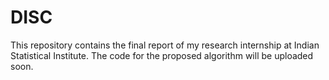 # DISC
This repository contains the final report of my research internship at Indian Statistical Institute. The code for the proposed algorithm will be uploaded soon.
